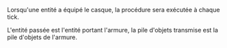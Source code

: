 Lorsqu'une entité a équipé le casque, la procédure sera exécutée à chaque tick.

L'entité passée est l'entité portant l'armure, la pile d'objets transmise est la pile d'objets de l'armure.
